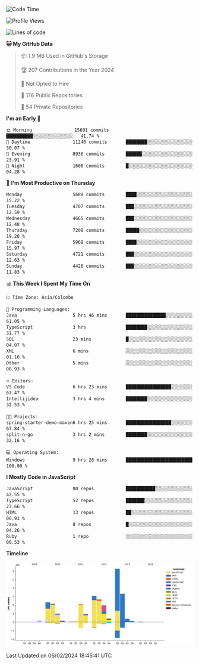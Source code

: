 
<!--START_SECTION:waka-->
![Code Time](http://img.shields.io/badge/Code%20Time-1%2C470%20hrs%2057%20mins-blue)

![Profile Views](http://img.shields.io/badge/Profile%20Views-0-blue)

![Lines of code](https://img.shields.io/badge/From%20Hello%20World%20I%27ve%20Written-27.1%20million%20lines%20of%20code-blue)

**🐱 My GitHub Data** 

> 📦 1.9 MB Used in GitHub's Storage 
 > 
> 🏆 207 Contributions in the Year 2024
 > 
> 🚫 Not Opted to Hire
 > 
> 📜 176 Public Repositories 
 > 
> 🔑 54 Private Repositories 
 > 
**I'm an Early 🐤** 

```text
🌞 Morning                15601 commits       ██████████░░░░░░░░░░░░░░░   41.74 % 
🌆 Daytime                11240 commits       ████████░░░░░░░░░░░░░░░░░   30.07 % 
🌃 Evening                8936 commits        ██████░░░░░░░░░░░░░░░░░░░   23.91 % 
🌙 Night                  1600 commits        █░░░░░░░░░░░░░░░░░░░░░░░░   04.28 % 
```
📅 **I'm Most Productive on Thursday** 

```text
Monday                   5688 commits        ████░░░░░░░░░░░░░░░░░░░░░   15.22 % 
Tuesday                  4707 commits        ███░░░░░░░░░░░░░░░░░░░░░░   12.59 % 
Wednesday                4665 commits        ███░░░░░░░░░░░░░░░░░░░░░░   12.48 % 
Thursday                 7208 commits        █████░░░░░░░░░░░░░░░░░░░░   19.28 % 
Friday                   5968 commits        ████░░░░░░░░░░░░░░░░░░░░░   15.97 % 
Saturday                 4721 commits        ███░░░░░░░░░░░░░░░░░░░░░░   12.63 % 
Sunday                   4420 commits        ███░░░░░░░░░░░░░░░░░░░░░░   11.83 % 
```


📊 **This Week I Spent My Time On** 

```text
🕑︎ Time Zone: Asia/Colombo

💬 Programming Languages: 
Java                     5 hrs 46 mins       ███████████████░░░░░░░░░░   61.05 % 
TypeScript               3 hrs               ████████░░░░░░░░░░░░░░░░░   31.77 % 
SQL                      23 mins             █░░░░░░░░░░░░░░░░░░░░░░░░   04.07 % 
XML                      6 mins              ░░░░░░░░░░░░░░░░░░░░░░░░░   01.18 % 
Other                    5 mins              ░░░░░░░░░░░░░░░░░░░░░░░░░   00.93 % 

🔥 Editors: 
VS Code                  6 hrs 23 mins       █████████████████░░░░░░░░   67.47 % 
Intellijidea             3 hrs 4 mins        ████████░░░░░░░░░░░░░░░░░   32.53 % 

🐱‍💻 Projects: 
spring-starter-demo-maven6 hrs 25 mins       █████████████████░░░░░░░░   67.84 % 
split-n-go               3 hrs 2 mins        ████████░░░░░░░░░░░░░░░░░   32.16 % 

💻 Operating System: 
Windows                  9 hrs 28 mins       █████████████████████████   100.00 % 
```

**I Mostly Code in JavaScript** 

```text
JavaScript               80 repos            ███████████░░░░░░░░░░░░░░   42.55 % 
TypeScript               52 repos            ███████░░░░░░░░░░░░░░░░░░   27.66 % 
HTML                     13 repos            ██░░░░░░░░░░░░░░░░░░░░░░░   06.91 % 
Java                     8 repos             █░░░░░░░░░░░░░░░░░░░░░░░░   04.26 % 
Ruby                     1 repo              ░░░░░░░░░░░░░░░░░░░░░░░░░   00.53 % 
```



**Timeline**

![Lines of Code chart](https://raw.githubusercontent.com/ccweerasinghe1994/ccweerasinghe1994/master/assets/bar_graph.png)


 Last Updated on 06/02/2024 18:46:41 UTC
<!--END_SECTION:waka-->
